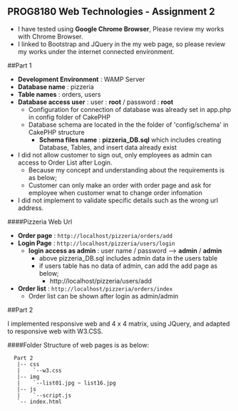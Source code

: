 ## PROG8180 Web Technologies - Assignment 2

- I have tested using **Google Chrome Browser**, Please review my works with Chrome Browser.
- I linked to Bootstrap and JQuery in the my web page, so please review my works under the internet connected environment.

##Part 1

  - **Development Environment** : WAMP Server
  - **Database name** : pizzeria
  - **Table names** : orders, users
  - **Database access user**  : user : **root**  / password : **root**
    - Configuration for connection of database was already set in app.php in config folder of CakePHP 
    - Database schema are located in the the folder of 'config/schema' in CakePHP structure
      - **Schema files name** : **pizzeria_DB.sql** which includes creating Database, Tables, and insert data already exist
  - I did not allow customer to sign out, only employees as admin can access to Order List after Login.
    - Because my concept and understanding about the requirements is as below;
    - Customer can only make an order with order page and ask for employee when customer wnat to change order infomation
  - I did not implement to validate specific details such as the wrong url address.

####Pizzeria Web Url 
  - **Order page** : ```http://localhost/pizzeria/orders/add```
  - **Login Page** : ```http://localhost/pizzeria/users/login```
    - **login access as admin** : user name / password --> **admin** / **admin**
      - above pizzeria_DB.sql includes admin data in the users table
      - if users table has no data of admin, can add the add page as below;
        - http://localhost/pizzeria/users/add
  - **Order list** : ```http://localhost/pizzeria/orders/index```
    - Order list can be shown after login as admin/admin

##Part 2

I implemented responsive web and 4 x 4 matrix, using JQuery, and adapted to responsive web with W3.CSS. 

####Folder Structure of web pages is as below:
```
  Part 2
   |-- css
   |    `--w3.css
   |-- img
   |    `--list01.jpg ~ list16.jpg
   |-- js
   |    `--script.js
   `-- index.html
```
